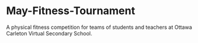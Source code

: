 # May-Fitness-Tournament
A physical fitness competition for teams of students and teachers at Ottawa Carleton Virtual Secondary School.
